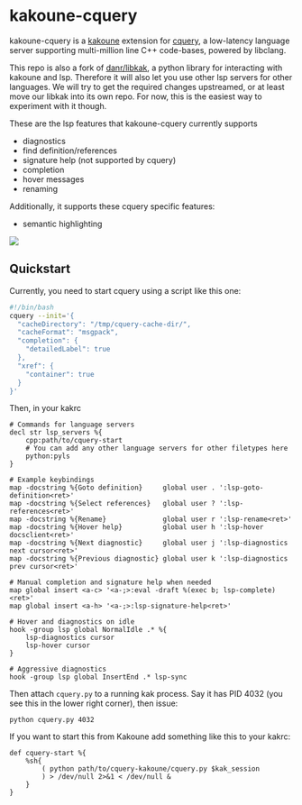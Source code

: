 # kakoune-cquery

kakoune-cquery is a [kakoune](kakoune.org) extension for [cquery](https://github.com/jacobdufault/cquery), a low-latency language server supporting multi-million line C++ code-bases, powered by libclang.

This repo is also a fork of [danr/libkak](https://github.com/danr/libkak), a python library for interacting with kakoune and lsp. Therefore it will also let you use other lsp servers for other languages. We will try to get the required changes upstreamed, or at least move our libkak into its own repo. For now, this is the easiest way to experiment with it though.

These are the lsp features that kakoune-cquery currently supports

* diagnostics
* find definition/references
* signature help (not supported by cquery)
* completion
* hover messages
* renaming

Additionally, it supports these cquery specific features:

* semantic highlighting

![](https://image.ibb.co/j1nPnn/image.png)

## Quickstart
Currently, you need to start cquery using a script like this one:
```sh
#!/bin/bash
cquery --init='{
  "cacheDirectory": "/tmp/cquery-cache-dir/",
  "cacheFormat": "msgpack",
  "completion": {
    "detailedLabel": true
  },
  "xref": {
    "container": true
  }
}'   
```

Then, in your kakrc
```kak
# Commands for language servers
decl str lsp_servers %{
    cpp:path/to/cquery-start
    # You can add any other language servers for other filetypes here
    python:pyls 
}

# Example keybindings
map -docstring %{Goto definition}     global user . ':lsp-goto-definition<ret>'
map -docstring %{Select references}   global user ? ':lsp-references<ret>'
map -docstring %{Rename}              global user r ':lsp-rename<ret>'
map -docstring %{Hover help}          global user h ':lsp-hover docsclient<ret>'
map -docstring %{Next diagnostic}     global user j ':lsp-diagnostics next cursor<ret>'
map -docstring %{Previous diagnostic} global user k ':lsp-diagnostics prev cursor<ret>'

# Manual completion and signature help when needed
map global insert <a-c> '<a-;>:eval -draft %(exec b; lsp-complete)<ret>'
map global insert <a-h> '<a-;>:lsp-signature-help<ret>'

# Hover and diagnostics on idle
hook -group lsp global NormalIdle .* %{
    lsp-diagnostics cursor
    lsp-hover cursor
}

# Aggressive diagnostics
hook -group lsp global InsertEnd .* lsp-sync

```

Then attach `cquery.py` to a running kak process. Say it has PID 4032 (you see
this in the lower right corner), then issue:

    python cquery.py 4032

If you want to start this from Kakoune add something like this to your kakrc:

```kak
def cquery-start %{
    %sh{
        ( python path/to/cquery-kakoune/cquery.py $kak_session
        ) > /dev/null 2>&1 < /dev/null &
    }
}
```
